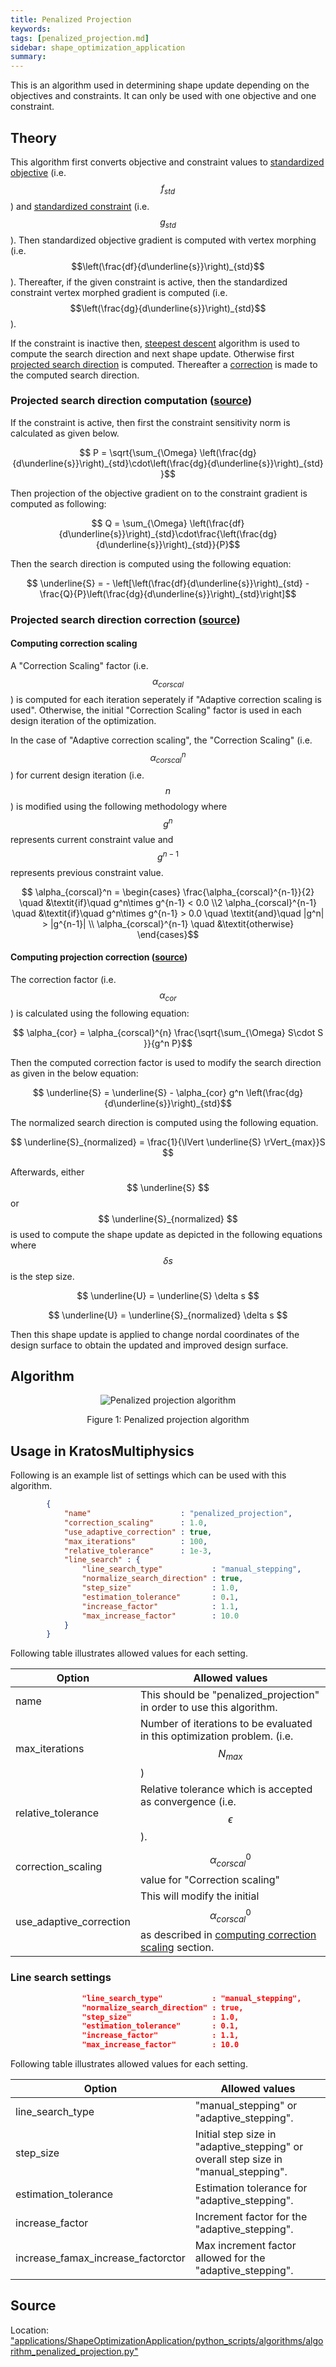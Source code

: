 ```yaml
---
title: Penalized Projection
keywords: 
tags: [penalized_projection.md]
sidebar: shape_optimization_application
summary: 
---
```

This is an algorithm used in determining shape update depending on the objectives and constraints. It can only be used with one objective and one constraint.

## Theory

This algorithm first converts objective and constraint values to [standardized objective](../Objectives.html#types-of-the-objective) (i.e. $$f_{std}$$) and [standardized constraint](../Constraints.html#constraint-formulation) (i.e. $$g_{std}$$). Then standardized objective gradient is computed with vertex morphing (i.e. $$\left(\frac{df}{d\underline{s}}\right)_{std}$$). Thereafter, if the given constraint is active, then the standardized constraint vertex morphed gradient is computed (i.e. $$\left(\frac{dg}{d\underline{s}}\right)_{std}$$).

If the constraint is inactive then, [steepest descent](steepest_descent.html) algorithm is used to compute the search direction and next shape update. Otherwise first [projected search direction](#projected-search-direction-computation) is computed. Thereafter a [correction](#projected-search-direction-correction) is made to the computed search direction.

### Projected search direction computation ([source](https://github.com/KratosMultiphysics/Kratos/blob/0048ec0790af5b356039ee4829d78ff0deb2d640/applications/ShapeOptimizationApplication/custom_utilities/optimization_utilities.cpp#L128))

If the constraint is active, then first the constraint sensitivity norm is calculated as given below.
<p align="center">$$ P = \sqrt{\sum_{\Omega} \left(\frac{dg}{d\underline{s}}\right)_{std}\cdot\left(\frac{dg}{d\underline{s}}\right)_{std} }$$</p>

Then projection of the objective gradient on to the constraint gradient is computed as following:
<p align="center">$$ Q = \sum_{\Omega} \left(\frac{df}{d\underline{s}}\right)_{std}\cdot\frac{\left(\frac{dg}{d\underline{s}}\right)_{std}}{P}$$</p>

Then the search direction is computed using the following equation:
<p align="center">$$ \underline{S} = - \left[\left(\frac{df}{d\underline{s}}\right)_{std} - \frac{Q}{P}\left(\frac{dg}{d\underline{s}}\right)_{std}\right]$$</p>

### Projected search direction correction ([source](https://github.com/KratosMultiphysics/Kratos/blob/0048ec0790af5b356039ee4829d78ff0deb2d640/applications/ShapeOptimizationApplication/custom_utilities/optimization_utilities.cpp#L172))

#### Computing correction scaling

A "Correction Scaling" factor (i.e. $$\alpha_{corscal}$$) is computed for each iteration seperately if "Adaptive correction scaling is used". Otherwise, the initial "Correction Scaling" factor is used in each design iteration of the optimization.

In the case of "Adaptive correction scaling", the "Correction Scaling" (i.e. $$\alpha_{corscal}^n$$) for current design iteration (i.e. $$n$$) is modified using the following methodology where $$g^n$$ represents current constraint value and $$g^{n-1}$$ represents previous constraint value.

<p align="center">$$ \alpha_{corscal}^n = \begin{cases} \frac{\alpha_{corscal}^{n-1}}{2} \quad &\textit{if}\quad g^n\times g^{n-1} < 0.0 \\2 \alpha_{corscal}^{n-1} \quad &\textit{if}\quad g^n\times g^{n-1} > 0.0 \quad \textit{and}\quad |g^n| > |g^{n-1}| \\ \alpha_{corscal}^{n-1} \quad &\textit{otherwise}  \end{cases}$$</p>

#### Computing projection correction ([source](https://github.com/KratosMultiphysics/Kratos/blob/0048ec0790af5b356039ee4829d78ff0deb2d640/applications/ShapeOptimizationApplication/custom_utilities/optimization_utilities.cpp#L190))

The correction factor (i.e. $$\alpha_{cor}$$) is calculated using the following equation:
<p align="center">$$ \alpha_{cor} = \alpha_{corscal}^{n} \frac{\sqrt{\sum_{\Omega} S\cdot S }}{g^n P}$$</p>

Then the computed correction factor is used to modify the search direction as given in the below equation:
<p align="center">$$ \underline{S} = \underline{S} - \alpha_{cor} g^n \left(\frac{dg}{d\underline{s}}\right)_{std}$$</p>

The normalized search direction is computed using the following equation.

<p align="center">$$ \underline{S}_{normalized} = \frac{1}{\lVert \underline{S} \rVert_{max}}S $$</p>

Afterwards, either $$ \underline{S} $$ or $$ \underline{S}_{normalized} $$ is used to compute the shape update as depicted in the following equations where $$ \delta s $$ is the step size.

<p align="center">$$ \underline{U} = \underline{S} \delta s $$</p>
<p align="center">$$ \underline{U} = \underline{S}_{normalized} \delta s $$</p>

Then this shape update is applied to change nordal coordinates of the design surface to obtain the updated and improved design surface.

## Algorithm

<p align="center">
    <img src="images/penalized_projection.png" alt="Penalized projection algorithm"/>
</p>
<p align="center">Figure 1: Penalized projection algorithm</p>

## Usage in KratosMultiphysics

Following is an example list of settings which can be used with this algorithm.

```json
        {
            "name"                    : "penalized_projection",
            "correction_scaling"      : 1.0,
            "use_adaptive_correction" : true,
            "max_iterations"          : 100,
            "relative_tolerance"      : 1e-3,
            "line_search" : {
                "line_search_type"           : "manual_stepping",
                "normalize_search_direction" : true,
                "step_size"                  : 1.0,
                "estimation_tolerance"       : 0.1,
                "increase_factor"            : 1.1,
                "max_increase_factor"        : 10.0
            }
        }
```

Following table illustrates allowed values for each setting.

|Option|Allowed values|
| ------------- | ------------- |
|name| This should be "penalized_projection" in order to use this algorithm. |
|max_iterations| Number of iterations to be evaluated in this optimization problem. (i.e. $$N_{max}$$) |
|relative_tolerance| Relative tolerance which is accepted as convergence (i.e. $$ \epsilon $$). |
|correction_scaling| $$\alpha_{corscal}^{0}$$ value for "Correction scaling" |
|use_adaptive_correction| This will modify the initial $$\alpha_{corscal}^{0}$$ as described in [computing correction scaling](#computing-correction-scaling) section. |

### Line search settings

```json
                "line_search_type"           : "manual_stepping",
                "normalize_search_direction" : true,
                "step_size"                  : 1.0,
                "estimation_tolerance"       : 0.1,
                "increase_factor"            : 1.1,
                "max_increase_factor"        : 10.0
```

Following table illustrates allowed values for each setting.

|Option|Allowed values|
| ------------- | ------------- |
|line_search_type| "manual_stepping" or "adaptive_stepping". |
|step_size| Initial step size in "adaptive_stepping" or overall step size in "manual_stepping". |
|estimation_tolerance| Estimation tolerance for "adaptive_stepping". |
|increase_factor| Increment factor for the "adaptive_stepping". |
|increase_famax_increase_factorctor| Max increment factor allowed for the "adaptive_stepping". |

## Source

Location: ["applications/ShapeOptimizationApplication/python_scripts/algorithms/algorithm_penalized_projection.py"](https://github.com/KratosMultiphysics/Kratos/blob/shapeopt/kreisselmeier_aggregation/applications/ShapeOptimizationApplication/python_scripts/algorithms/algorithm_penalized_projection.py)